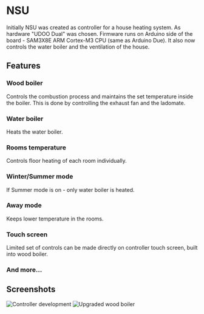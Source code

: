 
# NSU

Initially NSU was created as controller for a house heating system. As hardware "UDOO Dual" was chosen. Firmware runs on Arduino side of the board - SAM3X8E ARM Cortex-M3 CPU (same as Arduino Due). 
It also now controls the water boiler and the ventilation of the house.

## Features
### Wood boiler
Controls the combustion process and maintains the set temperature inside the boiler. This is done by controlling the exhaust fan and the ladomate.
### Water boiler
Heats the water boiler.
### Rooms temperature
Controls floor heating of each room individually.
### Winter/Summer mode
If Summer mode is on - only water boiler is heated.
### Away mode
Keeps lower temperature in the rooms.
### Touch screen
Limited set of controls can be made directly on controller touch screen, built into wood boiler.
### And more...



## Screenshots

![Controller development](https://www.dropbox.com/s/qcc0nbolcvhkl4e/development.jpg?raw=1)
![Upgraded wood boiler](https://www.dropbox.com/s/lbcfs8fxio23aw5/wood_boiler.jpg?raw=1)
